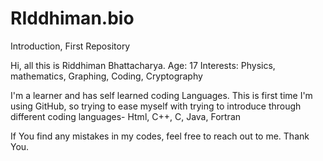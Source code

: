 # RIddhiman.bio
Introduction, First Repository

Hi, all this is Riddhiman Bhattacharya.
Age: 17
Interests: Physics, mathematics, Graphing, Coding, Cryptography

I'm a learner and has self learned coding Languages. This is first time I'm using GitHub, so trying to ease myself with trying to introduce through different coding languages- Html, C++, C, Java, Fortran

If You find any mistakes in my codes, feel free to reach out to me. 
Thank You.
